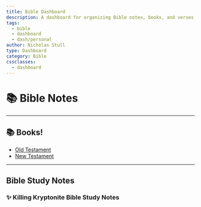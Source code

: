 ```yaml
---
title: Bible Dashboard
description: A dashboard for organizing Bible notes, books, and verses.
tags:
  - bible
  - dashboard
  - dash/personal
author: Nicholas Stull
type: Dashboard
category: Bible
cssclasses:
  - dashboard
---
```


# 📚 **Bible Notes**
---
## 📚 **Books!**
- [Old Testament](./old-testament)
- [New Testament](./new-testament)

---
## Bible Study Notes
### ✨ **Killing Kryptonite Bible Study Notes**

